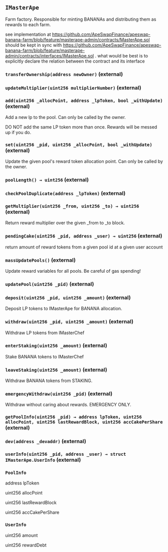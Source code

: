 ## `IMasterApe`

Farm factory. Responsible for minting BANANAs and distributing them as rewards to each farm.


see implementation at https://github.com/ApeSwapFinance/apeswap-banana-farm/blob/feature/masterape-admin/contracts/MasterApe.sol
should be kept in sync with https://github.com/ApeSwapFinance/apeswap-banana-farm/blob/feature/masterape-admin/contracts/interfaces/IMasterApe.sol .
what would be best is to explicitly declare the relation between the contract and its interface


### `transferOwnership(address newOwner)` (external)





### `updateMultiplier(uint256 multiplierNumber)` (external)





### `add(uint256 _allocPoint, address _lpToken, bool _withUpdate)` (external)

Add a new lp to the pool. Can only be called by the owner.


DO NOT add the same LP token more than once. Rewards will be messed up if you do.

### `set(uint256 _pid, uint256 _allocPoint, bool _withUpdate)` (external)

Update the given pool's reward token allocation point. Can only be called by the owner.



### `poolLength() → uint256` (external)





### `checkPoolDuplicate(address _lpToken)` (external)





### `getMultiplier(uint256 _from, uint256 _to) → uint256` (external)

Return reward multiplier over the given _from to _to block.



### `pendingCake(uint256 _pid, address _user) → uint256` (external)

return amount of reward tokens from a given pool id at a given user account




### `massUpdatePools()` (external)

Update reward variables for all pools. Be careful of gas spending!



### `updatePool(uint256 _pid)` (external)





### `deposit(uint256 _pid, uint256 _amount)` (external)

Deposit LP tokens to IMasterApe for BANANA allocation.



### `withdraw(uint256 _pid, uint256 _amount)` (external)

Withdraw LP tokens from IMasterChef



### `enterStaking(uint256 _amount)` (external)

Stake BANANA tokens to IMasterChef



### `leaveStaking(uint256 _amount)` (external)

Withdraw BANANA tokens from STAKING.



### `emergencyWithdraw(uint256 _pid)` (external)

Withdraw without caring about rewards. EMERGENCY ONLY.



### `getPoolInfo(uint256 _pid) → address lpToken, uint256 allocPoint, uint256 lastRewardBlock, uint256 accCakePerShare` (external)





### `dev(address _devaddr)` (external)





### `userInfo(uint256 _pid, address _user) → struct IMasterApe.UserInfo` (external)







### `PoolInfo`


address lpToken


uint256 allocPoint


uint256 lastRewardBlock


uint256 accCakePerShare


### `UserInfo`


uint256 amount


uint256 rewardDebt



